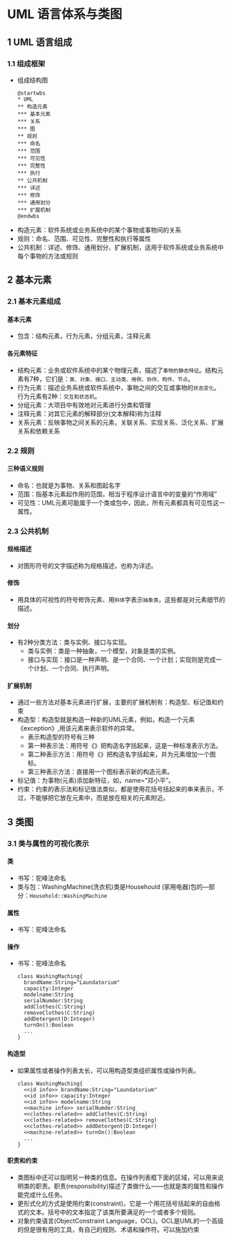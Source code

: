 <link rel=stylesheet href=style.css>
<h1> UML 语言体系与类图 </h1>
<h2> 1 UML 语言组成 </h2>
<h3> 1.1 组成框架 </h3>

  - 组成结构图 <br>
    ```plantuml
    @startwbs
    * UML
    ** 构造元素
    *** 基本元素
    *** 关系
    *** 图
    ** 规则
    *** 命名
    *** 范围
    *** 可见性
    *** 完整性
    *** 执行
    ** 公共机制
    *** 详述
    *** 修饰
    *** 通用划分
    *** 扩展机制
    @endwbs
    ```
  - 构造元素：软件系统或业务系统中的某个事物或事物间的关系
  - 规则：命名、范围、可见性、完整性和执行等属性
  - 公共机制：详述、修饰、通用划分、扩展机制，适用于软件系统或业务系统中每个事物的方法或规则

<h2> 2 基本元素 </h2>
<h3> 2.1 基本元素组成 </h3>
<h4> 基本元素 </h4>

  - 包含：结构元素，行为元素，分组元素，注释元素

<h4> 各元素特征 </h4>

  - 结构元素：业务或软件系统中的某个物理元素，描述了`事物的静态特征`。结构元素有7种，它们是：`类、对象、接口、主动类、用例、协作、构件、节点`。
  - 行为元素：描述业务系统或软件系统中，事物之间的交互或事物的`状态变化`。行为元素有2种：`交互和状态机`。
  - 分组元素：大项目中有效地对元素进行分类和管理
  - 注释元素：对其它元素的解释部分(文本解释)称为注释
  - 关系元素：反映事物之间关系的元素，关联关系、实现关系、泛化关系、扩展关系和依赖关系

<h3> 2.2 规则 </h3>
<h4> 三种语义规则 </h4>

  - 命名：也就是为事物、关系和图起名字
  - 范围：指基本元素起作用的范围，相当于程序设计语言中的变量的“作用域”
  - 可见性：UML元素可能属于一个类或包中，因此，所有元素都具有可见性这一属性。 

<h3> 2.3 公共机制 </h3>
<h4> 规格描述 </h4>

  - 对图形符号的文字描述称为规格描述，也称为详述。

<h4> 修饰 </h4>

  - 用具体的可视性的符号修饰元素、用`斜体`字表示`抽象类`，这些都是对元素细节的描述。
<h4> 划分 </h4>

  - 有2种分类方法：类与实例、接口与实现。
    - 类与实例：类是一种抽象，一个模型，对象是类的实例。
    - 接口与实现：接口是一种声明、是一个合同、一个计划；实现则是完成一个计划、一个合同、执行声明。
<h4> 扩展机制 </h4>

  - 通过一些方法对基本元素进行扩展，主要的扩展机制有：构造型、标记值和约束
  - 构造型：构造型就是构造一种新的UML元素，例如，构造一个元素《exception》,用该元素来表示软件的异常。
    - 表示构造型的符号有三种
    - 第一种表示法：用符号《》把构造名字括起来，这是一种标准表示方法。
    - 第二种表示方法：用符号《》把构造名字括起来，并为元素增加一个图标。
    - 第三种表示方法：直接用一个图标表示新的构造元素。
  - 标记值：为事物(元素)添加新特征，如，name=”邓小平”。
  - 约束：约束的表示法和标记值法类似，都是使用花括号括起来的串来表示，不过，不能够把它放在元素中，而是放在相关的元素附近。

<h2> 3 类图 </h2>
<h3> 3.1 类与属性的可视化表示 </h3>
<h4> 类 </h4>

  - 书写：驼峰法命名
  - 类与包：WashingMachine(洗衣机)类是Househould (家用电器)包的—部分：`Household::WashingMachine`

<h4> 属性 </h4>

  - 书写：驼峰法命名<br>

<h4> 操作 </h4>
  
  - 书写：驼峰法命名<br>
 
    ```plantuml
    class WashingMaching{
      brandName:String="Laundatorium"
      capacity:Integer
      modelname:String
      serialNumder:String
      addClothes(C:String)
      removeClothes(C:String)
      addDetergent(D:Integer)
      turnOn():Boolean
      ...
    }
    ```

<h4> 构造型 </h4>

  - 如果属性或者操作列表太长，可以用构造型类组织属性或操作列表。
    ```plantuml
    class WashingMaching{
      <<id info>> brandName:String="Laundatorium"
      <<id info>> capacity:Integer
      <<id info>> modelname:String
      <<machine info>> serialNumder:String
      <<clothes-related>> addClothes(C:String)
      <<clothes-related>> removeClothes(C:String)
      <<clothes-related>> addDetergent(D:Integer)
      <<machine-related>> turnOn():Boolean
      ...
    }
    ```
<h4> 职责和约束 </h4>

  - 类图标中还可以指明另一种类的信息。在操作列表框下面的区域，可以用来说明类的职责。职责(responsibility)描述了类做什么——也就是类的属性和操作能完成什么任务。
  - 更形式化的方式是使用约束(constraint)，它是一个用花括号括起来的自由格式的文本。括号中的文本指定了该类所要满足的一个或者多个规则。
  - 对象约束语言(ObjectConstraint Language，OCL)。OCL是UML的一个高级的但是很有用的工具，有自己的规则、术语和操作符。可以施加约束